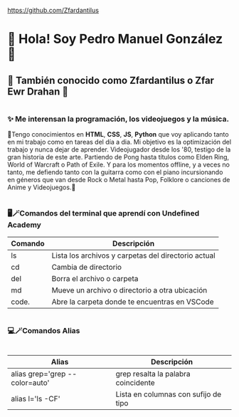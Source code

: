 https://github.com/Zfardantilus
# 🤖 Hola! Soy Pedro Manuel González 🤖
## 👾 También conocido como Zfardantilus o Zfar Ewr Drahan 👾
#
### ✨ Me interensan la programación, los videojuegos y la música.
📌Tengo conocimientos en **HTML**, **CSS**, **JS**, **Python** que voy aplicando tanto en mi trabajo como en tareas del día a dia.
Mi objetivo es la optimización del trabajo y nunca dejar de aprender.
Videojugador desde los '80, testigo de la gran historia de este arte. Partiendo de Pong hasta títulos como Elden Ring, World of Warcraft o Path of Exile.
Y para los momentos offline, y a veces no tanto, me defiendo tanto con la guitarra como con el piano incursionando en géneros que van desde Rock o Metal hasta Pop, Folklore o canciones de Anime y Videojuegos.📌
#
### 🖥️🪄Comandos del terminal que aprendí con Undefined Academy
|Comando|Descripción|
|-|-|
|ls|Lista los archivos y carpetas del directorio actual|
|cd|Cambia de directorio|
|del|Borra el archivo o carpeta|
|md|Mueve un archivo o directorio a otra ubicación|
|code.|Abre la carpeta donde te encuentras en VSCode|
#
### 💻🪄Comandos Alias
#
|Alias|Descripción|
|-|-|
|alias grep='grep --color=auto'|grep resalta la palabra coincidente|
|alias l='ls -CF'|Lista en columnas con sufijo de tipo|